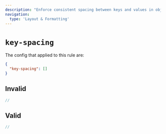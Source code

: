```yaml
---
description: "Enforce consistent spacing between keys and values in object literal properties"
navigation:
  type: 'Layout & Formatting'
---
```


# `key-spacing`

The config that applied to this rule are:

```json
{
  "key-spacing": []
}
```

## Invalid

```js invalid
//
```

## Valid

```js valid
//
```
  